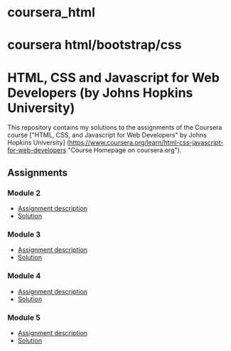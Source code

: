 # coursera_html
coursera html/bootstrap/css
===============================
# HTML, CSS and Javascript for Web Developers (by Johns Hopkins University)

This repository contains my solutions to the assignments of the Coursera course ["HTML, CSS, and Javascript for Web Developers" by Johns Hopkins University] (https://www.coursera.org/learn/html-css-javascript-for-web-developers "Course Homepage on coursera.org").

## Assignments
### Module 2
* [Assignment description](./descriptions/assignment2/Assignment-2.md)
* [Solution](./module2/)
### Module 3
* [Assignment description](./descriptions/assignment2/Assignment-3.md)
* [Solution](https://asif290602.github.io/coursera-html/module%203/)
### Module 4
* [Assignment description](./descriptions/assignment2/Assignment-4.md)
* [Solution](https://asif290602.github.io/coursera-html/module%204/)
### Module 5
* [Assignment description](./descriptions/assignment2/Assignment-5.md)
* [Solution](https://asif290602.github.io/coursera-html/Module%205/)
